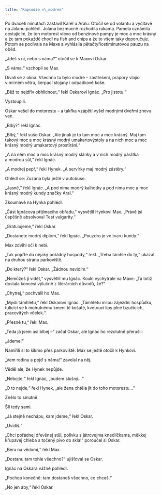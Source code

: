 ```yaml
---
title: "Rapsodie v\_modrém"
---
```


Po dvaceti minutách zastavil Karel u Aralu. Otočil se od volantu a vyčítavě na Jolanu pohlédl. Jolana bezmocně rozhodila rukama. Pamela oznámila cestujícím, že ten motorest vlevo od benzínové pumpy je moc a moc krásný a že tam pokaždé chodí na fish and chips a že to všem taky doporučuje. Potom se podívala na Maxe a vyhlásila pětačtyřicetiminutovou pauzu na oběd.

„Jdeš s ní, nebo s náma?“ otočil se k Maxovi Oskar.

„S váma,“ vzchopil se Max.

Dívali se z okna. Všechno tu bylo modré – zastřešení, prapory vlající v mírném větru, čerpací stojany i odpadkové koše.

„Běž to nejdřív obhlídnout,“ řekl Oskarovi Ignác. „Pro jistotu.“

Vystoupili.

Oskar vešel do motorestu – a takřka vzápětí vyšel modrými dveřmi znovu ven.

„Blbý?“ řekl Ignác.

„Blbý,“ řekl suše Oskar. „Ale jinak je to tam moc a moc krásný. Maj tam takový moc a moc krásný modrý umakartovýstoly a na nich moc a moc krásný modrý umakartový prostírání.“

„A na něm moc a moc krásný modrý slánky a v nich modrý párátka a modrou sůl,“ řekl Ignác.

„A modrej pepř,“ řekl Hynek. „A servírky maj modrý zástěry.“

Ohlédl se: Zuzana byla ještě v autobuse.

„Jasně,“ řekl Ignác. „A pod nima modrý kalhotky a pod nima moc a moc krásný modrý kundy značky Aral.“

Zkoumavě na Hynka pohlédl.

„Část Ignácova přijímacího obřadu,“ vysvětlil Hynkovi Max. „Právě jsi úspěšně absolvoval Test vulgarity.“

„Gratulujeme,“ řekl Oskar.

„Dostanete modrý diplom,“ řekl Ignác. „Pouzdro je ve tvaru kundy.“

Max zdvihl oči k nebi.

„Tak pojďte do nějaký pořádný hospody,“ řekl. „Třeba támhle do tý,“ ukázal na druhou stranu parkoviště.

„Do který?“ řekl Oskar. „Žádnou nevidím.“

„Nemůžeš ji vidět,“ vysvětlil mu Ignác. Koukl vychytrale na Maxe: „Ta totiž dostala koncesi výlučně z literárních důvodů, že?“

„Chytrej,“ pochválil ho Max.

„Myslí támhletu,“ řekl Oskarovi Ignác. „Támhletu milou zájezdní hospůdku, tulícící se k mohutnému kmeni té košaté, kvetoucí lípy plné bzučících, pracovitých včelek.“

„Přesně tu,“ řekl Max.

„Teda já jsem asi blbej –“ začal Oskar, ale Ignác ho rezolutně přerušil:

„Jdeme!“

Namířili si to šikmo přes parkoviště. Max se ještě otočil k Hynkovi.

„Vem rodinu a pojď s náma!“ zavolal na něj.

Věděl ale, že Hynek nepůjde.

„Nebojte,“ řekl Ignác, „budem slušný…“

„O to nejde,“ řekl Hynek, „ale žena chtěla jít do toho motorestu…“

Znělo to smutně.

Šli tedy sami.

„Já stejně nechápu, kam jdeme,“ řekl Oskar.

„Uvidíš.“

„Chci pořádnej dřevěnej stůl, polívku s játrovejma knedlíčkama, měkkej křupavej chleba a točený pivo do skla!“ poroučel si Oskar.

„Beru na vědomí,“ řekl Max.

„Dostanu tam tohle všechno?“ ujišťoval se Oskar.

Ignác na Oskara vážně pohlédl.

„Pochop konečně: tam dostaneš všechno, co chceš.“

„No jen aby,“ řekl Oskar.
